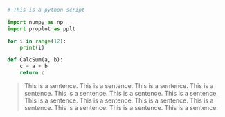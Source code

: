 
```python
# This is a python script

import numpy as np
import proplot as pplt

for i in range(12):
    print(i)

def CalcSum(a, b):
    c = a + b
    return c
```

> This is a sentence.
> This is a sentence.
> This is a sentence. This is a sentence. This is a sentence. This is a sentence. This is a sentence. This is a sentence. This is a sentence. This is a sentence. This is a sentence. This is a sentence. This is a sentence. This is a sentence.
